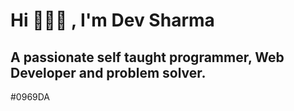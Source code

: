   # Hi 🙋🏻‍♂️ , I'm Dev Sharma

  ## A passionate self taught programmer, Web Developer and problem solver.

#0969DA
